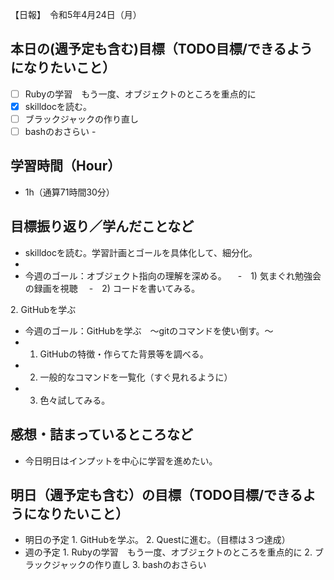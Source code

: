 【日報】　令和5年4月24日（月）
## 本日の(週予定も含む)目標（TODO目標/できるようになりたいこと）
- [ ] Rubyの学習　もう一度、オブジェクトのところを重点的に
- [x] skilldocを読む。
- [ ] ブラックジャックの作り直し
- [ ] bashのおさらい
-　
## 学習時間（Hour）
- 1h（通算71時間30分）
## 目標振り返り／学んだことなど
- skilldocを読む。学習計画とゴールを具体化して、細分化。
- 
 - 今週のゴール：オブジェクト指向の理解を深める。
 　-　1) 気まぐれ勉強会の録画を視聴
 　-　2) コードを書いてみる。
 
2\. GitHubを学ぶ
 - 今週のゴール：GitHubを学ぶ　〜gitのコマンドを使い倒す。〜
  -  1) GitHubの特徴・作らてた背景等を調べる。
  -  2) 一般的なコマンドを一覧化（すぐ見れるように）
  -  3) 色々試してみる。
## 感想・詰まっているところなど
- 今日明日はインプットを中心に学習を進めたい。
## 明日（週予定も含む）の目標（TODO目標/できるようになりたいこと）
- 明日の予定
1\. GitHubを学ぶ。
2\. Questに進む。（目標は３つ達成）
- 週の予定
1\. Rubyの学習　もう一度、オブジェクトのところを重点的に
2\. ブラックジャックの作り直し
3\. bashのおさらい
